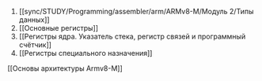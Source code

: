 1. [[sync/STUDY/Programming/assembler/arm/ARMv8-M/Модуль 2/Типы данных]]
2. [[Основные регистры]]
3. [[Регистры ядра. Указатель стека, регистр связей и программный счётчик]]
4. [[Регистры специального назначения]]

[[Основы архитектуры Armv8-M]]
